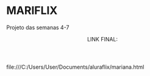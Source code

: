 # MARIFLIX
Projeto das semanas 4-7

<header>LINK FINAL:</header>
file:///C:/Users/User/Documents/aluraflix/mariana.html
